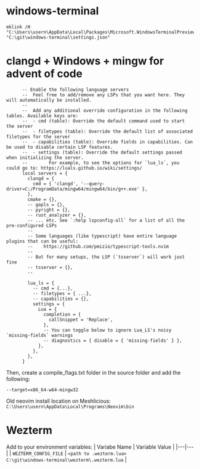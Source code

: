 # windows-terminal

```
mklink /H "C:\Users\usern\AppData\Local\Packages\Microsoft.WindowsTerminalPreview_8wekyb3d8bbwe\LocalState\settings.json" "C:\git\windows-terminal\settings.json"
```

# clangd + Windows + mingw for advent of code

```
      -- Enable the following language servers
      --  Feel free to add/remove any LSPs that you want here. They will automatically be installed.
      --
      --  Add any additional override configuration in the following tables. Available keys are:
      --  - cmd (table): Override the default command used to start the server
      --  - filetypes (table): Override the default list of associated filetypes for the server
      --  - capabilities (table): Override fields in capabilities. Can be used to disable certain LSP features.
      --  - settings (table): Override the default settings passed when initializing the server.
      --        For example, to see the options for `lua_ls`, you could go to: https://luals.github.io/wiki/settings/
      local servers = {
        clangd = {
          cmd = { 'clangd', '--query-driver=C:/ProgramData/mingw64/mingw64/bin/g++.exe' },
        },
        cmake = {},
        -- gopls = {},
        -- pyright = {},
        -- rust_analyzer = {},
        -- ... etc. See `:help lspconfig-all` for a list of all the pre-configured LSPs
        --
        -- Some languages (like typescript) have entire language plugins that can be useful:
        --    https://github.com/pmizio/typescript-tools.nvim
        --
        -- But for many setups, the LSP (`tsserver`) will work just fine
        -- tsserver = {},
        --

        lua_ls = {
          -- cmd = {...},
          -- filetypes = { ...},
          -- capabilities = {},
          settings = {
            Lua = {
              completion = {
                callSnippet = 'Replace',
              },
              -- You can toggle below to ignore Lua_LS's noisy `missing-fields` warnings
              -- diagnostics = { disable = { 'missing-fields' } },
            },
          },
        },
      }
```

Then, create a compile_flags.txt folder in the source folder and add the following:
```
--target=x86_64-w64-mingw32
```

Old neovim install location on Meshlicious:
`C:\Users\usern\AppData\Local\Programs\Neovim\bin`

# Wezterm
Add to your environment variables:
| Variabe Name | Variable Value |
|---|---|
| `WEZTERM_CONFIG_FILE` | `<path to .wezterm.lua>`<br>`C:\git\windows-terminal\wezterm\.wezterm.lua` |

